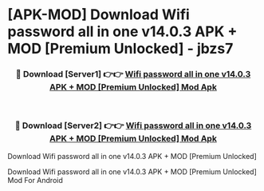 # [APK-MOD] Download Wifi password all in one v14.0.3 APK + MOD [Premium Unlocked] - jbzs7


<div align="center">
<h3>🔴 Download [Server1] 👉👉 <a href="https://apk-comot.site?title=Wifi_password_all_in_one_v14.0.3_APK_+_MOD_[Premium_Unlocked]">Wifi password all in one v14.0.3 APK + MOD [Premium Unlocked] Mod Apk</a></h3><br>
<h3>🔴 Download [Server2] 👉👉 <a href="https://apk-comot.site?title=Wifi_password_all_in_one_v14.0.3_APK_+_MOD_[Premium_Unlocked]">Wifi password all in one v14.0.3 APK + MOD [Premium Unlocked] Mod Apk</a></h3>
</div>



Download Wifi password all in one v14.0.3 APK + MOD [Premium Unlocked] 

Download Wifi password all in one v14.0.3 APK + MOD [Premium Unlocked] Mod For Android